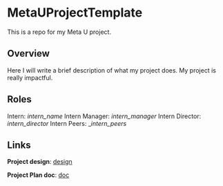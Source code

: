 # MetaUProjectTemplate
This is a repo for my Meta U project. 

## Overview
Here I will write a brief description of what my project does. My project is really impactful.

## Roles
Intern: _intern_name_
Intern Manager: _intern_manager_
Intern Director: _intern_director_
Intern Peers: __intern_peers_

## Links
**Project design**: [design](<link to design doc>)

**Project Plan doc**: [doc](https://docs.google.com/document/d/1jUlPYhnKjjHbRNjVnr-RFTWEyAm_HhHe8Sgtepokj_A/edit?tab=t.0#heading=h.6b6nbvhbbspp)
